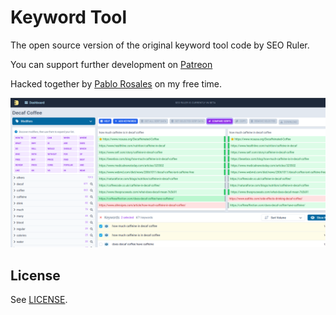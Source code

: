 # Keyword Tool

The open source version of the original keyword tool code by SEO Ruler.

You can support further development on [Patreon](https://www.patreon.com/_pablodev)

Hacked together by [Pablo Rosales](http://github.com/pablorosales) on my free time.

![Screenshot](./screenshot.png)

## License

See [LICENSE](LICENSE).
